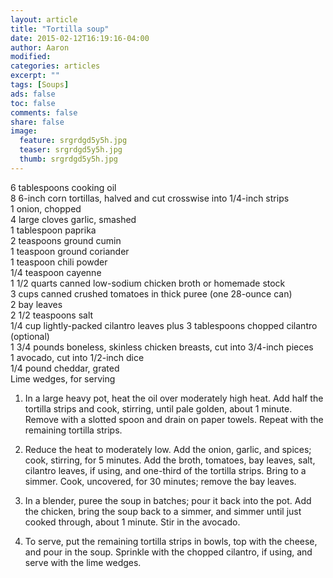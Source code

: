 ```yaml
---
layout: article
title: "Tortilla soup"
date: 2015-02-12T16:19:16-04:00
author: Aaron
modified:
categories: articles
excerpt: ""
tags: [Soups]
ads: false
toc: false
comments: false
share: false
image:
  feature: srgrdgd5y5h.jpg
  teaser: srgrdgd5y5h.jpg
  thumb: srgrdgd5y5h.jpg
---
```


6 tablespoons cooking oil  
8 6-inch corn tortillas, halved and cut crosswise into 1/4-inch strips  
1 onion, chopped  
4 large cloves garlic, smashed  
1 tablespoon paprika  
2 teaspoons ground cumin  
1 teaspoon ground coriander  
1 teaspoon chili powder  
1/4 teaspoon cayenne  
1 1/2 quarts canned low-sodium chicken broth or homemade stock  
3 cups canned crushed tomatoes in thick puree (one 28-ounce can)  
2 bay leaves  
2 1/2 teaspoons salt  
1/4 cup lightly-packed cilantro leaves plus 3 tablespoons chopped cilantro (optional)  
1 3/4 pounds boneless, skinless chicken breasts, cut into 3/4-inch pieces  
1 avocado, cut into 1/2-inch dice  
1/4 pound cheddar, grated    
Lime wedges, for serving  

1. In a large heavy pot, heat the oil over moderately high heat. Add half the tortilla strips and cook, stirring, until pale golden, about 1 minute. Remove with a slotted spoon and drain on paper towels. Repeat with the remaining tortilla strips.

2. Reduce the heat to moderately low. Add the onion, garlic, and spices; cook, stirring, for 5 minutes. Add the broth, tomatoes, bay leaves, salt, cilantro leaves, if using, and one-third of the tortilla strips. Bring to a simmer. Cook, uncovered, for 30 minutes; remove the bay leaves.

3. In a blender, puree the soup in batches; pour it back into the pot. Add the chicken, bring the soup back to a simmer, and simmer until just cooked through, about 1 minute. Stir in the avocado.

4. To serve, put the remaining tortilla strips in bowls, top with the cheese, and pour in the soup. Sprinkle with the chopped cilantro, if using, and serve with the lime wedges.
